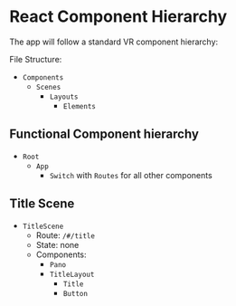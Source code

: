 # React Component Hierarchy

The app will follow a standard VR component hierarchy:

File Structure:
* `Components`
  + `Scenes`
    - `Layouts`
      - `Elements`

## Functional Component hierarchy

* `Root`
  + `App`
    - `Switch` with `Routes` for all other components

## Title Scene

* `TitleScene`
  + Route: `/#/title`
  + State: none
  + Components:
    - `Pano`
    - `TitleLayout`
      - `Title`
      - `Button`
